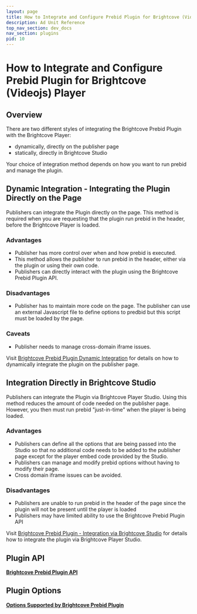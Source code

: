 ```yaml
---
layout: page
title: How to Integrate and Configure Prebid Plugin for Brightcove (Videojs) Player
description: Ad Unit Reference
top_nav_section: dev_docs
nav_section: plugins
pid: 10
---
```


<div class="bs-docs-section" markdown="1">

# How to Integrate and Configure Prebid Plugin for Brightcove (Videojs) Player

## Overview

There are two different styles of integrating the Brightcove Prebid Plugin with the Brightcove Player:

- dynamically, directly on the publisher page
- statically, directly in Brightcove Studio

Your choice of integration method depends on how you want to run prebid and manage the plugin.

## Dynamic Integration - Integrating the Plugin Directly on the Page

Publishers can integrate the Plugin directly on the page.  This method is required when you are requesting that the plugin run prebid in the header, before the Brightcove Player is loaded.

### Advantages

- Publisher has more control over when and how prebid is executed.
- This method allows the publisher to run prebid in the header, either via the plugin or using their own code.
- Publishers can directly interact with the plugin using the Brightcove Prebid Plugin API.

### Disadvantages

- Publisher has to maintain more code on the page.  The publisher can use an external Javascript file to define options to predbid but this script must be loaded by the page.

### Caveats

- Publisher needs to manage cross-domain iframe issues.

Visit [Brightcove Prebid Plugin Dynamic Integration]({{site.baseurl}}/dev-docs/plugins/bc/bc-prebid-plugin-integration-dynamic.html) for details on how to dynamically integrate the plugin on the publisher page.

## Integration Directly in Brightcove Studio

Publishers can integrate the Plugin via Brightcove Player Studio.  Using this method reduces the amount of code needed on the publisher page.  However, you then must run prebid "just-in-time" when the player is being loaded.

### Advantages

- Publishers can define all the options that are being passed into the Studio so that no additional code needs to be added to the publisher page except for the player embed code provided by the Studio.
- Publishers can manage and modify prebid options without having to modify their page.
- Cross domain iframe issues can be avoided.

### Disadvantages

- Publishers are unable to run prebid in the header of the page since the plugin will not be present until the player is loaded
- Publishers may have limited ability to use the Brightcove Prebid Plugin API

Visit [Brightcove Prebid Plugin - Integration via Brightcove Studio]({{site.baseurl}}/dev-docs/plugins/bc/bc-prebid-plugin-integration-studio.html) for details how to integrate the plugin via Brightcove Player Studio.

## Plugin API

**[Brightcove Prebid Plugin API]({{site.baseurl}}/dev-docs/plugins/bc/bc-prebid-plugin-api.html)**

## Plugin Options

**[Options Supported by Brightcove Prebid Plugin]({{site.baseurl}}/dev-docs/plugins/bc/bc-prebid-plugin-options.html)**

</div>

